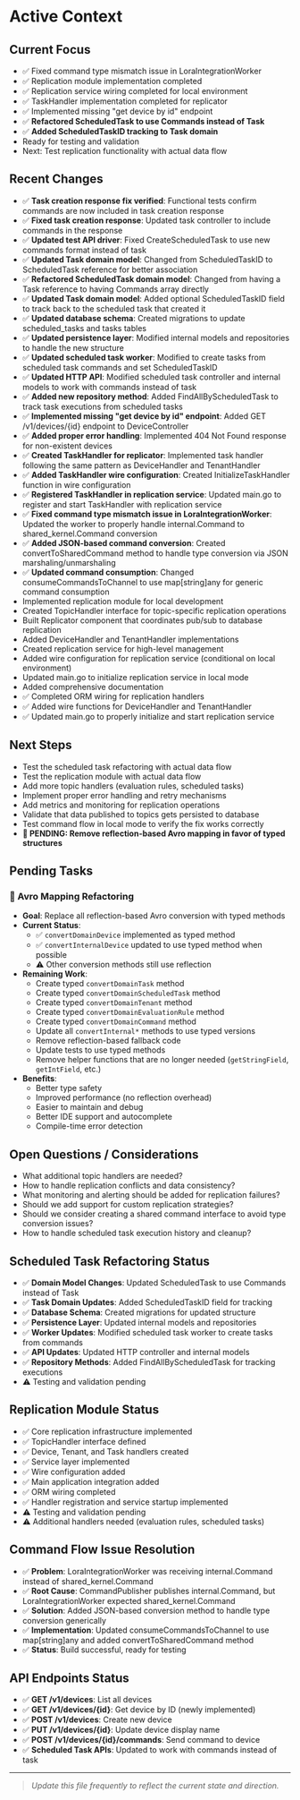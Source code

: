 # Active Context

## Current Focus
- ✅ Fixed command type mismatch issue in LoraIntegrationWorker
- ✅ Replication module implementation completed
- ✅ Replication service wiring completed for local environment
- ✅ TaskHandler implementation completed for replicator
- ✅ Implemented missing "get device by id" endpoint
- ✅ **Refactored ScheduledTask to use Commands instead of Task**
- ✅ **Added ScheduledTaskID tracking to Task domain**
- Ready for testing and validation
- Next: Test replication functionality with actual data flow

## Recent Changes
- ✅ **Task creation response fix verified**: Functional tests confirm commands are now included in task creation response
- ✅ **Fixed task creation response**: Updated task controller to include commands in the response
- ✅ **Updated test API driver**: Fixed CreateScheduledTask to use new commands format instead of task
- ✅ **Updated Task domain model**: Changed from ScheduledTaskID to ScheduledTask reference for better association
- ✅ **Refactored ScheduledTask domain model**: Changed from having a Task reference to having Commands array directly
- ✅ **Updated Task domain model**: Added optional ScheduledTaskID field to track back to the scheduled task that created it
- ✅ **Updated database schema**: Created migrations to update scheduled_tasks and tasks tables
- ✅ **Updated persistence layer**: Modified internal models and repositories to handle the new structure
- ✅ **Updated scheduled task worker**: Modified to create tasks from scheduled task commands and set ScheduledTaskID
- ✅ **Updated HTTP API**: Modified scheduled task controller and internal models to work with commands instead of task
- ✅ **Added new repository method**: Added FindAllByScheduledTask to track task executions from scheduled tasks
- ✅ **Implemented missing "get device by id" endpoint**: Added GET /v1/devices/{id} endpoint to DeviceController
- ✅ **Added proper error handling**: Implemented 404 Not Found response for non-existent devices
- ✅ **Created TaskHandler for replicator**: Implemented task handler following the same pattern as DeviceHandler and TenantHandler
- ✅ **Added TaskHandler wire configuration**: Created InitializeTaskHandler function in wire configuration
- ✅ **Registered TaskHandler in replication service**: Updated main.go to register and start TaskHandler with replication service
- ✅ **Fixed command type mismatch issue in LoraIntegrationWorker**: Updated the worker to properly handle internal.Command to shared_kernel.Command conversion
- ✅ **Added JSON-based command conversion**: Created convertToSharedCommand method to handle type conversion via JSON marshaling/unmarshaling
- ✅ **Updated command consumption**: Changed consumeCommandsToChannel to use map[string]any for generic command consumption
- Implemented replication module for local development
- Created TopicHandler interface for topic-specific replication operations
- Built Replicator component that coordinates pub/sub to database replication
- Added DeviceHandler and TenantHandler implementations
- Created replication service for high-level management
- Added wire configuration for replication service (conditional on local environment)
- Updated main.go to initialize replication service in local mode
- Added comprehensive documentation
- ✅ Completed ORM wiring for replication handlers
- ✅ Added wire functions for DeviceHandler and TenantHandler
- ✅ Updated main.go to properly initialize and start replication service

## Next Steps
- Test the scheduled task refactoring with actual data flow
- Test the replication module with actual data flow
- Add more topic handlers (evaluation rules, scheduled tasks)
- Implement proper error handling and retry mechanisms
- Add metrics and monitoring for replication operations
- Validate that data published to topics gets persisted to database
- Test command flow in local mode to verify the fix works correctly
- **🔄 PENDING: Remove reflection-based Avro mapping in favor of typed structures**

## Pending Tasks
### 🔄 Avro Mapping Refactoring
- **Goal**: Replace all reflection-based Avro conversion with typed methods
- **Current Status**: 
  - ✅ `convertDomainDevice` implemented as typed method
  - ✅ `convertInternalDevice` updated to use typed method when possible
  - ⚠️ Other conversion methods still use reflection
- **Remaining Work**:
  - Create typed `convertDomainTask` method
  - Create typed `convertDomainScheduledTask` method  
  - Create typed `convertDomainTenant` method
  - Create typed `convertDomainEvaluationRule` method
  - Create typed `convertDomainCommand` method
  - Update all `convertInternal*` methods to use typed versions
  - Remove reflection-based fallback code
  - Update tests to use typed methods
  - Remove helper functions that are no longer needed (`getStringField`, `getIntField`, etc.)
- **Benefits**:
  - Better type safety
  - Improved performance (no reflection overhead)
  - Easier to maintain and debug
  - Better IDE support and autocomplete
  - Compile-time error detection

## Open Questions / Considerations
- What additional topic handlers are needed?
- How to handle replication conflicts and data consistency?
- What monitoring and alerting should be added for replication failures?
- Should we add support for custom replication strategies?
- Should we consider creating a shared command interface to avoid type conversion issues?
- How to handle scheduled task execution history and cleanup?

## Scheduled Task Refactoring Status
- ✅ **Domain Model Changes**: Updated ScheduledTask to use Commands instead of Task
- ✅ **Task Domain Updates**: Added ScheduledTaskID field for tracking
- ✅ **Database Schema**: Created migrations for updated structure
- ✅ **Persistence Layer**: Updated internal models and repositories
- ✅ **Worker Updates**: Modified scheduled task worker to create tasks from commands
- ✅ **API Updates**: Updated HTTP controller and internal models
- ✅ **Repository Methods**: Added FindAllByScheduledTask for tracking executions
- ⚠️ Testing and validation pending

## Replication Module Status
- ✅ Core replication infrastructure implemented
- ✅ TopicHandler interface defined
- ✅ Device, Tenant, and Task handlers created
- ✅ Service layer implemented
- ✅ Wire configuration added
- ✅ Main application integration added
- ✅ ORM wiring completed
- ✅ Handler registration and service startup implemented
- ⚠️ Testing and validation pending
- ⚠️ Additional handlers needed (evaluation rules, scheduled tasks)

## Command Flow Issue Resolution
- ✅ **Problem**: LoraIntegrationWorker was receiving internal.Command instead of shared_kernel.Command
- ✅ **Root Cause**: CommandPublisher publishes internal.Command, but LoraIntegrationWorker expected shared_kernel.Command
- ✅ **Solution**: Added JSON-based conversion method to handle type conversion generically
- ✅ **Implementation**: Updated consumeCommandsToChannel to use map[string]any and added convertToSharedCommand method
- ✅ **Status**: Build successful, ready for testing

## API Endpoints Status
- ✅ **GET /v1/devices**: List all devices
- ✅ **GET /v1/devices/{id}**: Get device by ID (newly implemented)
- ✅ **POST /v1/devices**: Create new device
- ✅ **PUT /v1/devices/{id}**: Update device display name
- ✅ **POST /v1/devices/{id}/commands**: Send command to device
- ✅ **Scheduled Task APIs**: Updated to work with commands instead of task

---

> _Update this file frequently to reflect the current state and direction._ 